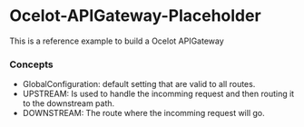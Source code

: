 # Ocelot-APIGateway-Placeholder
This is a reference example to build a Ocelot APIGateway 

### Concepts
- GlobalConfiguration: default setting that are valid to all routes.
- UPSTREAM: Is used to handle the incomming request and then routing it to the downstream path.
- DOWNSTREAM: The route where the incomming request will go.
